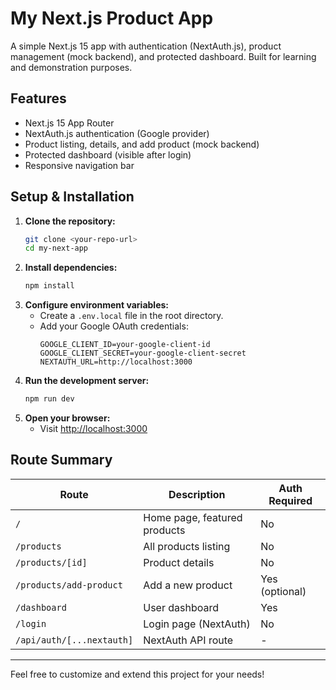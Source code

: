 
# My Next.js Product App

A simple Next.js 15 app with authentication (NextAuth.js), product management (mock backend), and protected dashboard. Built for learning and demonstration purposes.

## Features
- Next.js 15 App Router
- NextAuth.js authentication (Google provider)
- Product listing, details, and add product (mock backend)
- Protected dashboard (visible after login)
- Responsive navigation bar

## Setup & Installation

1. **Clone the repository:**
	```sh
	git clone <your-repo-url>
	cd my-next-app
	```
2. **Install dependencies:**
	```sh
	npm install
	```
3. **Configure environment variables:**
	- Create a `.env.local` file in the root directory.
	- Add your Google OAuth credentials:
	  ```env
	  GOOGLE_CLIENT_ID=your-google-client-id
	  GOOGLE_CLIENT_SECRET=your-google-client-secret
	  NEXTAUTH_URL=http://localhost:3000
	  ```
4. **Run the development server:**
	```sh
	npm run dev
	```
5. **Open your browser:**
	- Visit [http://localhost:3000](http://localhost:3000)

## Route Summary

| Route                | Description                        | Auth Required |
|----------------------|------------------------------------|--------------|
| `/`                  | Home page, featured products       | No           |
| `/products`          | All products listing               | No           |
| `/products/[id]`     | Product details                    | No           |
| `/products/add-product` | Add a new product                | Yes (optional) |
| `/dashboard`         | User dashboard                     | Yes          |
| `/login`             | Login page (NextAuth)              | No           |
| `/api/auth/[...nextauth]` | NextAuth API route              | -            |

---

Feel free to customize and extend this project for your needs!
